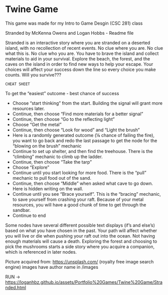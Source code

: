 # Twine Game

This game was made for my Intro to Game Desgin (CSC 281) class

Stranded by McKenna Owens and Logan Hobbs - Readme file

Stranded is an interactive story where you are stranded on a deserted island, with no recollection of recent events. No clue where you are. No clue what this is. No clue who you are. You have to brave the island and collect materials to aid in your survival. Explore the beach, the forest, and the caves on the island in order to find new ways to help your escape. Your choices will affect your success down the line so every choice you make counts. Will you survive???

	CHEAT SHEET
To get the “easiest” outcome - best chance of success
* Choose “start thinking” from the start. Building the signal will grant more resources later.
* Continue, then choose “Find more materials for a better signal”
* Continue, then choose “Go to the reflecting light”
* Choose “Get the metal”
* Continue, then choose “Look for wood” and “Light the brush”
* Here is a randomly generated outcome (⅙ chance of failing the fire), you want to go back and redo the last passage to get the node for the “blowing on the brush” mechanic
* Continue to set up shelter, and then find the treehouse. There is the “climbing” mechanic to climb up the ladder.
* Continue, then choose “Take the tarp”
* Choose “Explore”
* Continue until you start looking for more food. There is the “pull” mechanic to pull food out of the sand.
* Continue, then choose “Middle” when asked what cave to go down. Here is hidden writing on the wall.
* Continue until you see “Brace yourself”. This is the “bracing” mechanic, to save yourself from crashing your raft. Because of your metal resources, you will have a good chunk of time to get through the sandbar.
* Continue to end

Some nodes have several different possible text displays (if’s and else’s) based on what you have chosen in the past. Your path will affect whether you will live or die when pushing your raft out into the ocean. Not having enough materials will cause a death.
Exploring the forest and choosing to pick the mushrooms starts a side story where you acquire a companion, which is referenced in later nodes.

Picture acquired from: https://unsplash.com/ (royalty free image search engine) images have author name in /images

RUN -> https://loganhbz.github.io/assets/Portfolio%20Games/Twine%20Game/Stranded.html
